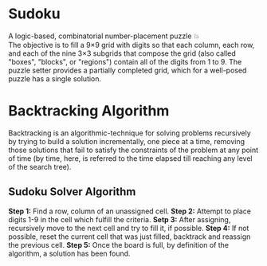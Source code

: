 # Sudoku
A logic-based, combinatorial number-placement puzzle :boom:\
The objective is to fill a 9×9 grid with digits so that each column, each row, and each of the nine 3×3 subgrids that compose the grid (also called "boxes", "blocks", or "regions") contain all of the digits from 1 to 9. 
The puzzle setter provides a partially completed grid, which for a well-posed puzzle has a single solution.

# Backtracking Algorithm
Backtracking is an algorithmic-technique for solving problems recursively by trying to build a solution incrementally, one piece at a time, removing those solutions that fail to satisfy the constraints of the problem at any point of time (by time, here, is referred to the time elapsed till reaching any level of the search tree).

## Sudoku Solver Algorithm
**Step 1:** Find a row, column of an unassigned cell.
**Step 2:** Attempt to place digits 1-9 in the cell which fulfill the criteria.
**Setp 3:** After assigning, recursively move to the next cell and try to fill it, if possible.
**Step 4:** If not possible, reset the current cell that was just filled, backtrack and reassign the previous cell.
**Step 5:** Once the board is full, by definition of the algorithm, a solution has been found.